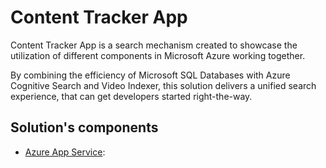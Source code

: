 # Content Tracker App

Content Tracker App is a search mechanism created to showcase the utilization of different components in Microsoft Azure working together.

By combining the efficiency of Microsoft SQL Databases with Azure Cognitive Search and Video Indexer, this solution delivers a unified search experience, that can get developers started right-the-way.

## Solution's components

* [Azure App Service]():